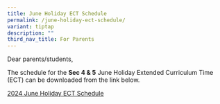 ```yaml
---
title: June Holiday ECT Schedule
permalink: /june-holiday-ect-schedule/
variant: tiptap
description: ""
third_nav_title: For Parents
---
```

<p>Dear parents/students,</p>
<p>The schedule for the <strong>Sec 4 &amp; 5</strong> June Holiday Extended
Curriculum Time (ECT) can be downloaded from the link below.</p>
<p><a href="/files/Parents/2024_June_Holiday_ECT_Schedule_Final_.pdf" rel="noopener noreferrer nofollow" target="_blank">2024 June Holiday ECT Schedule</a>
</p>
<p></p>
